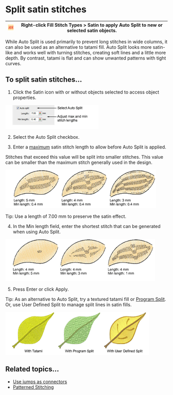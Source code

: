 # Split satin stitches

| ![SatinFill.png](assets/SatinFill.png) | Right-click Fill Stitch Types > Satin to apply Auto Split to new or selected satin objects. |
| -------------------------------------- | ------------------------------------------------------------------------------------------- |

While Auto Split is used primarily to prevent long stitches in wide columns, it can also be used as an alternative to tatami fill. Auto Split looks more satin-like and works well with turning stitches, creating soft lines and a little more depth. By contrast, tatami is flat and can show unwanted patterns with tight curves.

## To split satin stitches...

1. Click the Satin icon with or without objects selected to access object properties.

![quality00118.png](assets/quality00118.png)

2. Select the Auto Split checkbox.

3. Enter a [maximum](../../glossary/glossary) satin stitch length to allow before Auto Split is applied.

Stitches that exceed this value will be split into smaller stitches. This value can be smaller than the maximum stitch generally used in the design.

![quality00121.png](assets/quality00121.png)

Tip: Use a length of 7.00 mm to preserve the satin effect.

4. In the Min length field, enter the shortest stitch that can be generated when using Auto Split.

![quality00124.png](assets/quality00124.png)

5. Press Enter or click Apply.

Tip: As an alternative to Auto Split, try a textured tatami fill or [Program Split](../../glossary/glossary). Or, use User Defined Split to manage split lines in satin fills.

![quality00127.png](assets/quality00127.png)

## Related topics...

- [Use jumps as connectors](../connectors/Use_jumps_as_connectors)
- [Patterned Stitching](../../Decorative/patterns/Patterned_Stitching)
